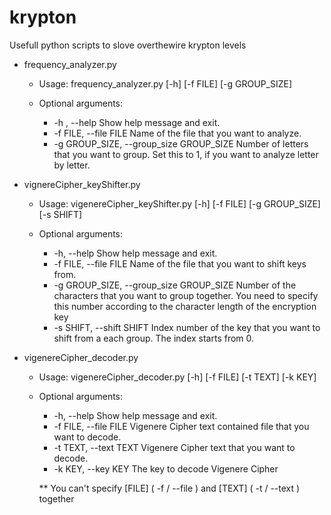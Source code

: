 # krypton
Usefull python scripts to slove overthewire krypton levels

- frequency_analyzer.py

    + Usage:
        frequency_analyzer.py [-h] [-f FILE] [-g GROUP_SIZE]
        
    + Optional arguments:
       + -h , --help                                 Show help message and exit.
       + -f FILE, --file FILE                        Name of the file that you want to analyze.
       + -g GROUP_SIZE, --group_size GROUP_SIZE      Number of letters that you want to group. Set this to 1, if you want to analyze letter by letter.




- vignereCipher_keyShifter.py

    + Usage:
        vigenereCipher_keyShifter.py [-h] [-f FILE] [-g GROUP_SIZE] [-s SHIFT]
        
    + Optional arguments:
       + -h, --help                                   Show help message and exit.
       + -f FILE, --file FILE                         Name of the file that you want to shift keys from.
       + -g GROUP_SIZE, --group_size GROUP_SIZE       Number of the characters that you want to group together. You need to specify this number according to the character length of the encryption key
       + -s SHIFT, --shift SHIFT                      Index number of the key that you want to shift from a each group. The index starts from 0.

    



- vigenereCipher_decoder.py

    + Usage:
        vigenereCipher_decoder.py [-h] [-f FILE] [-t TEXT] [-k KEY]
        
    + Optional arguments:
         + -h, --help                                Show help message and exit.
         + -f FILE, --file FILE                      Vigenere Cipher text contained file that you want to decode.
         + -t TEXT, --text TEXT                      Vigenere Cipher text that you want to decode.
         + -k KEY, --key KEY                         The key to decode Vigenere Cipher
 
         ** You can't specify [FILE] ( -f / --file ) and [TEXT] ( -t / --text ) together
         
